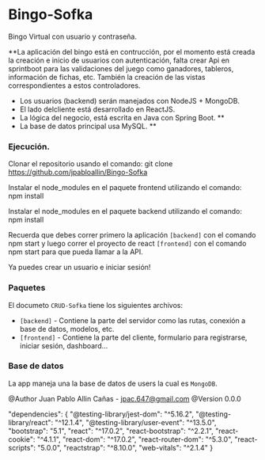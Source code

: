 # Bingo-Sofka

Bingo Virtual con usuario y contraseña.

**La aplicación del bingo está en contrucción, por el momento está creada la creación e inicio de usuarios con autenticación,
falta crear Api en sprintboot para las validaciones del juego como ganadores, tableros, información de fichas, etc.
También la creación de las vistas correspondientes a estos controladores.

- Los usuarios (backend) serán manejados con NodeJS + MongoDB.
- El lado delcliente está desarrollado en ReactJS.
- La lógica del negocio, está escrita en Java con Spring Boot. **
- La base de datos principal usa MySQL. **

### Ejecución.

Clonar el repositorio usando el comando: git clone https://github.com/jpabloallin/Bingo-Sofka

Instalar el node_modules en el paquete frontend utilizando el comando: npm install

Instalar el node_modules en el paquete backend utilizando el comando: npm install

Recuerda que debes correr primero la aplicación `[backend]` con el comando npm start y luego correr el proyecto de react `[frontend]` con el comando npm start para que pueda llamar a la API.

Ya puedes crear un usuario e iniciar sesión!

### Paquetes

El documeto `CRUD-Sofka` tiene los siguientes archivos:

- `[backend]` - Contiene la parte del servidor como las rutas, conexión a base de datos, modelos, etc.
- `[frontend]` - Contiene la parte del cliente, formulario para registrarse, iniciar sesión, dashboard...

### Base de datos

La app maneja una la base de datos de users la cual es `MongoDB`.

@Author Juan Pablo Allin Cañas - jpac.647@gmail.com
@Version 0.0.0

"dependencies": {
   "@testing-library/jest-dom": "^5.16.2",
    "@testing-library/react": "^12.1.4",
    "@testing-library/user-event": "^13.5.0",
    "bootstrap": "5.1",
    "react": "^17.0.2",
    "react-bootstrap": "^2.2.1",
    "react-cookie": "^4.1.1",
    "react-dom": "^17.0.2",
    "react-router-dom": "^5.3.0",
    "react-scripts": "5.0.0",
    "reactstrap": "^8.10.0",
    "web-vitals": "^2.1.4"
  }

